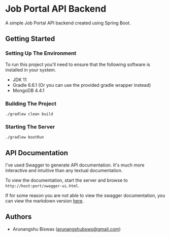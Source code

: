 # Job Portal API Backend  
  
A simple Job Portal API backend created using Spring Boot.  
  
## Getting Started  
  
### Setting Up The Environment  
  
To run this project you'll need to ensure that the following software is installed in your system.  

- JDK 11
- Gradle 6.6.1 (Or you can use the provided gradle wrapper instead)
- MongoDB 4.4.1

### Building The Project

```
./gradlew clean build
```

### Starting The Server

```
./gradlew bootRun
```

## API Documentation

I've used Swagger to generate API documentation. It's much more interactive and intuitive than any
textual documentation.

To view the documentation, start the server and browse to `http://host:port/swagger-ui.html`.

If for some reason you are not able to view the swagger documentation, you can view the markdown
version [here](docs/api/README.md).

## Authors  
  
- Arunangshu Biswas ([arunangshubsws@gmail.com](mailto:arunangshubsws@gmail.com))
